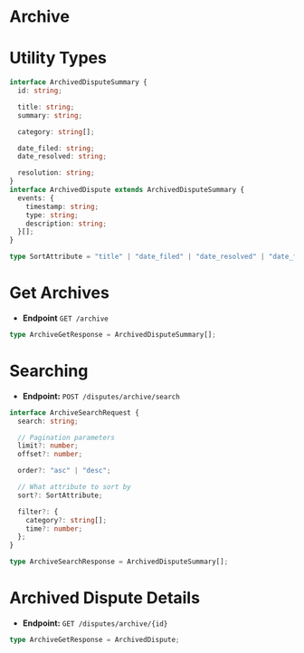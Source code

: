 # Archive

# Utility Types

```ts
interface ArchivedDisputeSummary {
  id: string;

  title: string;
  summary: string;

  category: string[];

  date_filed: string;
  date_resolved: string;

  resolution: string;
}
interface ArchivedDispute extends ArchivedDisputeSummary {
  events: {
    timestamp: string;
    type: string;
    description: string;
  }[];
}

type SortAttribute = "title" | "date_filed" | "date_resolved" | "date_filed" | "time_taken";
```

# Get Archives
- **Endpoint** `GET /archive`
```ts
type ArchiveGetResponse = ArchivedDisputeSummary[];
```
# Searching

- **Endpoint:** `POST /disputes/archive/search`

```ts
interface ArchiveSearchRequest {
  search: string;

  // Pagination parameters
  limit?: number;
  offset?: number;

  order?: "asc" | "desc";

  // What attribute to sort by
  sort?: SortAttribute;

  filter?: {
    category?: string[];
    time?: number;
  };
}
```

```ts
type ArchiveSearchResponse = ArchivedDisputeSummary[];
```

# Archived Dispute Details

- **Endpoint:** `GET /disputes/archive/{id}`

```ts
type ArchiveGetResponse = ArchivedDispute;
```
